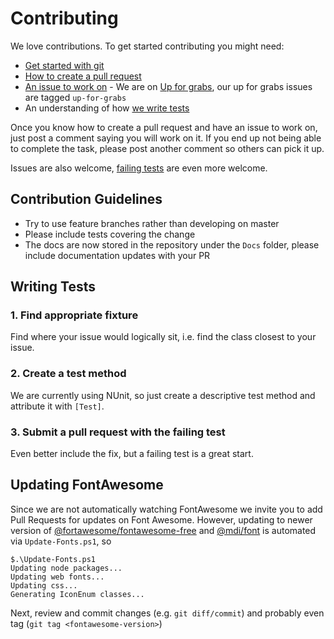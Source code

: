 # Contributing

We love contributions. To get started contributing you might need:

- [Get started with git](http://rogerdudler.github.io/git-guide)
- [How to create a pull request](https://help.github.com/articles/using-pull-requests)
- [An issue to work on](https://github.com/awesome-inc/FontAwesome.Sharp/labels/up-for-grabs) - We are on [Up for grabs](http://up-for-grabs.net/), our up for grabs issues are tagged `up-for-grabs`
- An understanding of how [we write tests](#writing-tests)

Once you know how to create a pull request and have an issue to work on, just post a comment saying you will work on it.
If you end up not being able to complete the task, please post another comment so others can pick it up.

Issues are also welcome, [failing tests](#writing-tests) are even more welcome.

## Contribution Guidelines

- Try to use feature branches rather than developing on master
- Please include tests covering the change
- The docs are now stored in the repository under the `Docs` folder, please include documentation updates with your PR

## Writing Tests

### 1. Find appropriate fixture

Find where your issue would logically sit, i.e. find the class closest to your issue.

### 2. Create a test method

We are currently using NUnit, so just create a descriptive test method and attribute it with `[Test]`.

### 3. Submit a pull request with the failing test

Even better include the fix, but a failing test is a great start.

## Updating FontAwesome

Since we are not automatically watching FontAwesome we invite you to add Pull Requests for updates on Font Awesome.
However, updating to newer version of [@fortawesome/fontawesome-free](https://www.npmjs.com/package/@fortawesome/fontawesome-free) and [@mdi/font](https://www.npmjs.com/package/@mdi/font) is automated via `Update-Fonts.ps1`, so

```console
$.\Update-Fonts.ps1
Updating node packages...
Updating web fonts...
Updating css...
Generating IconEnum classes...
```

Next, review and commit changes (e.g. `git diff/commit`) and probably even tag (`git tag <fontawesome-version>`)
